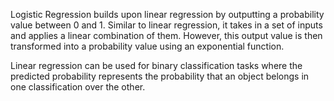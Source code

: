 Logistic Regression builds upon linear regression by outputting a probability value between 0 and 1. Similar to linear regression, it takes in a set of inputs and applies a linear combination of them. However, this output value is then transformed into a probability value using an exponential function. 

Linear regression can be used for binary classification tasks where the predicted probability represents the probability that an object belongs in one classification over the other.
